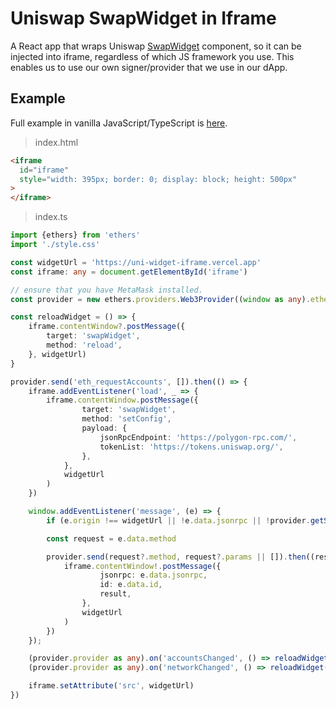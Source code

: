 # Uniswap SwapWidget in Iframe

A React app that wraps Uniswap [SwapWidget](https://docs.uniswap.org/sdk/widgets/swap-widget) component, so it can be injected into iframe, regardless of which JS framework you use. This enables us to use our own signer/provider that we use in our dApp.

## Example

Full example in vanilla JavaScript/TypeScript is [here](https://stackblitz.com/edit/typescript-voqqvk?file=index.ts).

> index.html
```html
<iframe
  id="iframe"
  style="width: 395px; border: 0; display: block; height: 500px"
>
</iframe>
```

> index.ts
```ts
import {ethers} from 'ethers'
import './style.css'

const widgetUrl = 'https://uni-widget-iframe.vercel.app'
const iframe: any = document.getElementById('iframe')

// ensure that you have MetaMask installed.
const provider = new ethers.providers.Web3Provider((window as any).ethereum)

const reloadWidget = () => {
    iframe.contentWindow?.postMessage({
        target: 'swapWidget',
        method: 'reload',
    }, widgetUrl)
}

provider.send('eth_requestAccounts', []).then(() => {
    iframe.addEventListener('load', _ => {
        iframe.contentWindow.postMessage({
                target: 'swapWidget',
                method: 'setConfig',
                payload: {
                    jsonRpcEndpoint: 'https://polygon-rpc.com/',
                    tokenList: 'https://tokens.uniswap.org/',
                },
            },
            widgetUrl
        )
    })

    window.addEventListener('message', (e) => {
        if (e.origin !== widgetUrl || !e.data.jsonrpc || !provider.getSigner()) return

        const request = e.data.method

        provider.send(request?.method, request?.params || []).then((result) => {
            iframe.contentWindow!.postMessage({
                    jsonrpc: e.data.jsonrpc,
                    id: e.data.id,
                    result,
                },
                widgetUrl
            )
        })
    });

    (provider.provider as any).on('accountsChanged', () => reloadWidget());
    (provider.provider as any).on('networkChanged', () => reloadWidget())

    iframe.setAttribute('src', widgetUrl)
})
```
